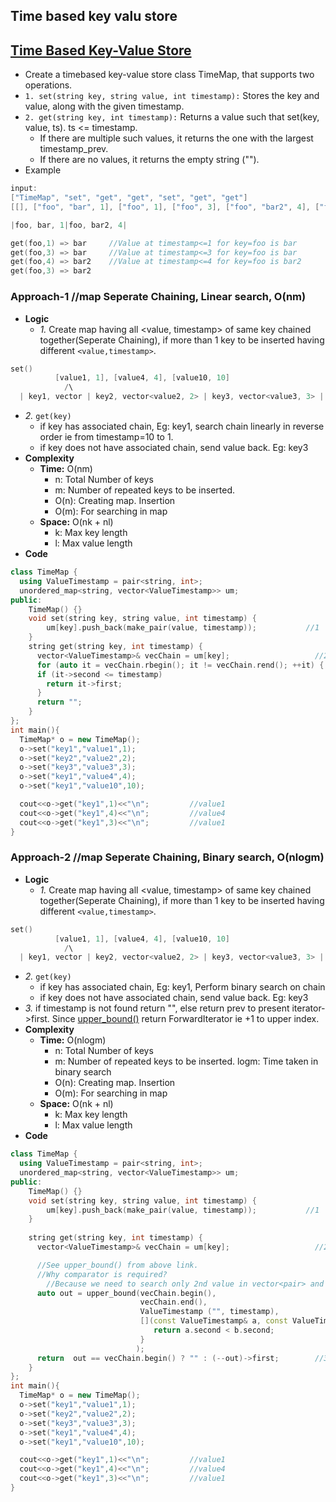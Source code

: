 **Time based key valu store**
- 

## [Time Based Key-Value Store](https://leetcode.com/problems/time-based-key-value-store/)
- Create a timebased key-value store class TimeMap, that supports two operations.
- `1. set(string key, string value, int timestamp):` Stores the key and value, along with the given timestamp.
- `2. get(string key, int timestamp):` Returns a value such that set(key, value, ts). ts <= timestamp.
  - If there are multiple such values, it returns the one with the largest timestamp_prev.
  - If there are no values, it returns the empty string ("").
- Example
```c
input:
["TimeMap", "set", "get", "get", "set", "get", "get"]
[[], ["foo", "bar", 1], ["foo", 1], ["foo", 3], ["foo", "bar2", 4], ["foo", 4], ["foo", 5]]

|foo, bar, 1|foo, bar2, 4|

get(foo,1) => bar     //Value at timestamp<=1 for key=foo is bar
get(foo,3) => bar     //Value at timestamp<=3 for key=foo is bar
get(foo,4) => bar2    //Value at timestamp<=4 for key=foo is bar2
get(foo,3) => bar2
```

### Approach-1  //map Seperate Chaining, Linear search, O(nm)
- **Logic**
  - *1.* Create map having all <value, timestamp> of same key chained together(Seperate Chaining), if more than 1 key to be inserted having different `<value,timestamp>`.
```c
set()
          [value1, 1], [value4, 4], [value10, 10]
            /\
  | key1, vector | key2, vector<value2, 2> | key3, vector<value3, 3> |
```
  - *2.* `get(key)`
    - if key has associated chain, Eg: key1, search chain linearly in reverse order ie from timestamp=10 to 1.
    - if key does not have associated chain, send value back. Eg: key3
- **Complexity**
  - **Time:** O(nm)
    - n: Total Number of keys
    - m: Number of repeated keys to be inserted.
    - O(n): Creating map. Insertion
    - O(m): For searching in map
  - **Space:** O(nk + nl)
    - k: Max key length
    - l: Max value length
- **Code**
```c++
class TimeMap {
  using ValueTimestamp = pair<string, int>;
  unordered_map<string, vector<ValueTimestamp>> um;
public:
    TimeMap() {}
    void set(string key, string value, int timestamp) {
        um[key].push_back(make_pair(value, timestamp));           //1
    }
    string get(string key, int timestamp) {
      vector<ValueTimestamp>& vecChain = um[key];                   //2
      for (auto it = vecChain.rbegin(); it != vecChain.rend(); ++it) {
      if (it->second <= timestamp)
        return it->first;
      }
      return "";
    }
};
int main(){
  TimeMap* o = new TimeMap();
  o->set("key1","value1",1);
  o->set("key2","value2",2);
  o->set("key3","value3",3);
  o->set("key1","value4",4);
  o->set("key1","value10",10);

  cout<<o->get("key1",1)<<"\n";         //value1
  cout<<o->get("key1",4)<<"\n";         //value4
  cout<<o->get("key1",3)<<"\n";         //value1
}  
```

### Approach-2  //map Seperate Chaining, Binary search, O(nlogm)
- **Logic**
  - *1.* Create map having all <value, timestamp> of same key chained together(Seperate Chaining), if more than 1 key to be inserted having different `<value,timestamp>`.
```c
set()
          [value1, 1], [value4, 4], [value10, 10]
            /\
  | key1, vector | key2, vector<value2, 2> | key3, vector<value3, 3> |
```
  - *2.* `get(key)`
    - if key has associated chain, Eg: key1, Perform binary search on chain
    - if key does not have associated chain, send value back. Eg: key3
  - *3.* if timestamp is not found return "", else return prev to present iterator->first. Since [upper_bound()](/DS_Questions/Searches/BinarySearch/C++_STL) return ForwardIterator ie +1 to upper index.
- **Complexity**
  - **Time:** O(nlogm)
    - n: Total Number of keys
    - m: Number of repeated keys to be inserted. logm: Time taken in binary search
    - O(n): Creating map. Insertion
    - O(m): For searching in map
  - **Space:** O(nk + nl)
    - k: Max key length
    - l: Max value length
- **Code**
```c++
class TimeMap {
  using ValueTimestamp = pair<string, int>;
  unordered_map<string, vector<ValueTimestamp>> um;
public:
    TimeMap() {}
    void set(string key, string value, int timestamp) {
        um[key].push_back(make_pair(value, timestamp));           //1
    }
    
    string get(string key, int timestamp) {
      vector<ValueTimestamp>& vecChain = um[key];                   //2

      //See upper_bound() from above link.
      //Why comparator is required?
        //Because we need to search only 2nd value in vector<pair> and ignore 1st value.
      auto out = upper_bound(vecChain.begin(),
                             vecChain.end(),
                             ValueTimestamp ("", timestamp),
                             [](const ValueTimestamp& a, const ValueTimestamp& b){ //lambda
                                return a.second < b.second;
                             }
                            );
      return  out == vecChain.begin() ? "" : (--out)->first;        //3
    }
};
int main(){
  TimeMap* o = new TimeMap();
  o->set("key1","value1",1);
  o->set("key2","value2",2);
  o->set("key3","value3",3);
  o->set("key1","value4",4);
  o->set("key1","value10",10);

  cout<<o->get("key1",1)<<"\n";         //value1
  cout<<o->get("key1",4)<<"\n";         //value4
  cout<<o->get("key1",3)<<"\n";         //value1
}  
```
